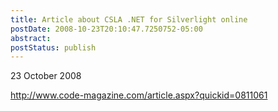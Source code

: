 ```yaml
---
title: Article about CSLA .NET for Silverlight online
postDate: 2008-10-23T20:10:47.7250752-05:00
abstract: 
postStatus: publish
---
```

23 October 2008

http://www.code-magazine.com/article.aspx?quickid=0811061
